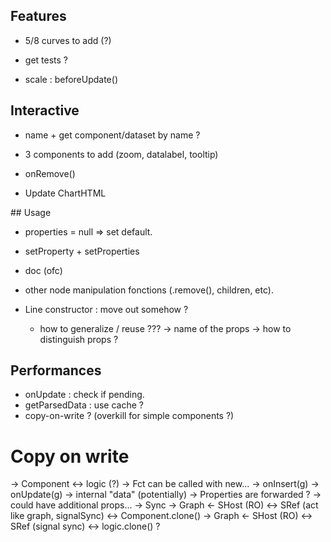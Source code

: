 ## Features

- 5/8 curves to add (?)
- get tests ?

- scale : beforeUpdate()

## Interactive

- name + get component/dataset by name ?

- 3 components to add (zoom, datalabel, tooltip)
- onRemove()
- Update ChartHTML

## Usage

- properties = null => set default.
- setProperty + setProperties

- doc (ofc)
- other node manipulation fonctions (.remove(), children, etc).

- Line constructor : move out somehow ?
    - how to generalize / reuse ???
        -> name of the props
        -> how to distinguish props ?

## Performances

- onUpdate : check if pending.
- getParsedData : use cache ?
- copy-on-write ? (overkill for simple components ?)

Copy on write
=============
-> Component <-> logic (?)
    -> Fct can be called with new...
        -> onInsert(g)
        -> onUpdate(g)
        -> internal "data" (potentially)
        -> Properties are forwarded ?
    -> could have additional props...
-> Sync
    -> Graph <- SHost (RO) <-> SRef (act like graph, signalSync) <-> Component.clone()
    -> Graph <- SHost (RO) <-> SRef (signal sync) <-> logic.clone() ?